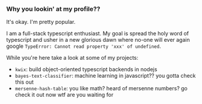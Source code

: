 ### Why you lookin' at my profile??

It's okay. I'm pretty popular.

I am a full-stack typescript enthusiast. My goal is spread the holy word of typescript and usher in a new glorious dawn where no-one will ever again google `TypeError: Cannot read property 'xxx' of undefined`.

While you're here take a look at some of my projects:

- `kwix`: build object-oriented typescript backends in nodejs
- `bayes-text-classifier`: machine learning in javascript?? you gotta check this out
- `mersenne-hash-table`: you like math? heard of mersenne numbers? go check it out now wtf are you waiting for


